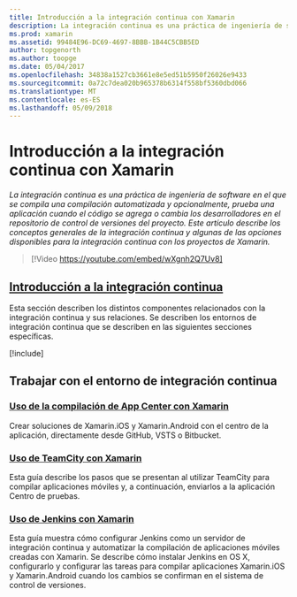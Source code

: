 ```yaml
---
title: Introducción a la integración continua con Xamarin
description: La integración continua es una práctica de ingeniería de software en el que se compila una compilación automatizada y opcionalmente, prueba una aplicación cuando el código se agrega o cambia los desarrolladores en el repositorio de control de versiones del proyecto. Este artículo describe los conceptos generales de la integración continua y algunas de las opciones disponibles para la integración continua con los proyectos de Xamarin.
ms.prod: xamarin
ms.assetid: 99484E96-DC69-4697-8BBB-1B44C5CBB5ED
author: topgenorth
ms.author: toopge
ms.date: 05/04/2017
ms.openlocfilehash: 34838a1527cb3661e8e5ed51b5950f26026e9433
ms.sourcegitcommit: 0a72c7dea020b965378b6314f558bf5360dbd066
ms.translationtype: MT
ms.contentlocale: es-ES
ms.lasthandoff: 05/09/2018
---
```

# <a name="introduction-to-continuous-integration-with-xamarin"></a>Introducción a la integración continua con Xamarin

_La integración continua es una práctica de ingeniería de software en el que se compila una compilación automatizada y opcionalmente, prueba una aplicación cuando el código se agrega o cambia los desarrolladores en el repositorio de control de versiones del proyecto. Este artículo describe los conceptos generales de la integración continua y algunas de las opciones disponibles para la integración continua con los proyectos de Xamarin._

> [!Video https://youtube.com/embed/wXgnh2Q7Uv8]


##  <a name="introduction-to-continuous-integrationtoolsciintro-to-cimd"></a>[Introducción a la integración continua](~/tools/ci/intro-to-ci.md)

Esta sección describen los distintos componentes relacionados con la integración continua y sus relaciones. Se describen los entornos de integración continua que se describen en las siguientes secciones específicas.

[!include[](~/tools/ci/includes/firewall-information.md)]

## <a name="working-with-continuous-integration-environments"></a>Trabajar con el entorno de integración continua


### <a name="using-app-center-build-with-xamarinappcenterbuildxamarin"></a>[Uso de la compilación de App Center con Xamarin](/appcenter/build/xamarin/)

Crear soluciones de Xamarin.iOS y Xamarin.Android con el centro de la aplicación, directamente desde GitHub, VSTS o Bitbucket.

### <a name="using-teamcity-with-xamarintoolsciteamcitymd"></a>[Uso de TeamCity con Xamarin](~/tools/ci/teamcity.md)

Esta guía describe los pasos que se presentan al utilizar TeamCity para compilar aplicaciones móviles y, a continuación, enviarlos a la aplicación Centro de pruebas.

### <a name="using-jenkins-with-xamarintoolscijenkins-walkthroughmd"></a>[Uso de Jenkins con Xamarin](~/tools/ci/jenkins-walkthrough.md)

Esta guía muestra cómo configurar Jenkins como un servidor de integración continua y automatizar la compilación de aplicaciones móviles creadas con Xamarin. Se describe cómo instalar Jenkins en OS X, configurarlo y configurar las tareas para compilar aplicaciones Xamarin.iOS y Xamarin.Android cuando los cambios se confirman en el sistema de control de versiones.
